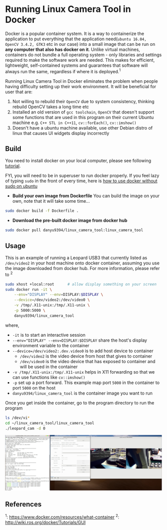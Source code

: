 # Running Linux Camera Tool in Docker
Docker is a popular container system. It is a way to containerize the application to put everything that the application need(`ubuntu 16.04, OpenCV 3.4.2, GTK3` etc in our case) into a small image that can be run on __any computer that also has docker on it__. 
Unlike virtual machines, containers do not bundle a full operating system - only libraries and settings required to make the software work are needed. This makes for efficient, lightweight, self-contained systems and guarantees that software will always run the same, regardless if where it is deployed.<sup>1</sup>

Running Linux Camera Tool in Docker eliminates the problem when people having difficulty setting up their work environment. It will be beneficial for user that are: 
1. Not willing to rebuild their `OpenCV` due to system consistency, thinking rebuild OpenCV takes a long time etc
2. Installed an old version of `gcc toolchain`, `OpenCV` that doesn't support some functions that are used in this program on their current Ubuntu machine
   e.g. `C++ STL in C++11`, `cv::forEach()`, `cv::imshow()` 
3. Doesn't have a ubuntu machine available, use other Debian distro of linux that causes UI widgets display incorrectly
   
## Build
You need to install docker on your local computer, please see following [tutorial](https://docs.docker.com/install/linux/docker-ce/ubuntu/#set-up-the-repository).

FYI, you will need to be in superuser to run docker properly. If you feel lazy of typing `sudo` in the front of every time, here is [how to use docker without sudo on ubuntu](https://linoxide.com/linux-how-to/use-docker-without-sudo-ubuntu/)

- __Build your own image from Dockerfile__
You can build the image on your own, note that it will take some time...
```sh
sudo docker build -f Dockerfile .
```
- __Download the pre-built docker image from docker hub__
```sh
sudo docker pull danyu9394/linux_camera_tool:linux_camera_tool
```

## Usage
This is an example of running a Leopard USB3 that currently listed as `/dev/video2` in your host machine onto docker container, assuming you use the image downloaded from docker hub. For more information, please refer to <sup>2</sup>
```sh
sudo xhost +local:root      # allow display something on your screen
sudo docker run -it \
    --env="DISPLAY" --env=DISPLAY:$DISPLAY \
    --device=/dev/video2:/dev/video0 \
    -v /tmp/.X11-unix:/tmp/.X11-unix \
    -p 5000:5000 \
    danyu9394/linux_camera_tool
```
where, 
- `-it` is to start an interactive session
- `--env="DISPLAY" --env=DISPLAY:$DISPLAY` share the host's display environment variable to the container
- `--device=/dev/video2:.dev.video0` is to add host device to container
    - `/dev/video2` is the video device from host that gives to container
    - `/dev/video0` is the video device that has exposed to container and will be used in the container
- `-v /tmp/.X11-unix:/tmp/.X11-unix` helps in X11 forwarding so that we can use functions like `cv::imshow()`
- `-p` set up a port forward. This example map port `5000` in the container to port `5000` on the host
- `danyu9394/linux_camera_tool` is the container image you want to run
  
Once you get inside the container, go to the program directory to run the program
```sh
ls /dev/vi*
cd ~/linux_camera_tool/linux_camera_tool
./leopard_cam -d 0
```
<img src="../pic/docker.jpg" width="1000">

## References
<sup>1</sup>: https://www.docker.com/resources/what-container
<sup>2</sup>: http://wiki.ros.org/docker/Tutorials/GUI